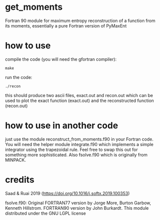 # get_moments
Fortran 90 module for maximum entropy reconstruction of a function from its moments, essentially a pure Fortran version of PyMaxEnt

# how to use
compile the code (you will need the gfortran compiler):
```
make
```
run the code:
```
./recon
```
this should produce two ascii files, exact.out and recon.out which can be used to plot the exact function (exact.out) and the reconstructed function (recon.out)

# how to use in another code
just use the module reconstruct_from_moments.f90 in your Fortran code. You will need the helper module integrate.f90 which implements a simple integrator using the trapezoidal rule. Feel free to swap this out for something more sophisticated. Also fsolve.f90 which is originally from MINPACK.

# credits
Saad & Ruai 2019 (https://doi.org/10.1016/j.softx.2019.100353)

fsolve.f90: Original FORTRAN77 version by Jorge More, Burton Garbow, Kenneth Hillstrom. FORTRAN90 version by John Burkardt. This module distributed under the GNU LGPL license


